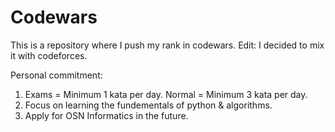 # Codewars

This is a repository where I push my rank in codewars. Edit: I decided to mix it with codeforces.

Personal commitment:

1. Exams = Minimum 1 kata per day. Normal = Minimum 3 kata per day.
2. Focus on learning the fundementals of python & algorithms.
3. Apply for OSN Informatics in the future.
